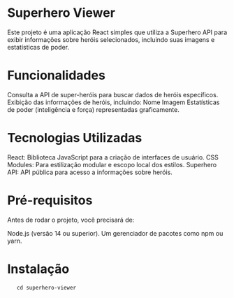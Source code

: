 # Superhero Viewer
Este projeto é uma aplicação React simples que utiliza a Superhero API para exibir informações sobre heróis selecionados, incluindo suas imagens e estatísticas de poder.

# Funcionalidades
Consulta a API de super-heróis para buscar dados de heróis específicos.
Exibição das informações de heróis, incluindo:
Nome
Imagem
Estatísticas de poder (inteligência e força) representadas graficamente.

# Tecnologias Utilizadas
React: Biblioteca JavaScript para a criação de interfaces de usuário.
CSS Modules: Para estilização modular e escopo local dos estilos.
Superhero API: API pública para acesso a informações sobre heróis.

# Pré-requisitos
Antes de rodar o projeto, você precisará de:

Node.js (versão 14 ou superior).
Um gerenciador de pacotes como npm ou yarn.
# Instalação
```git clone https://github.com/seu-usuario/superhero-viewer.git
   cd superhero-viewer 
